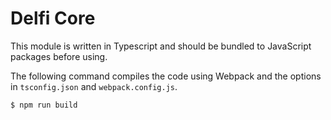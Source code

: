 # Delfi Core

This module is written in Typescript and should be bundled to JavaScript packages before using.

The following command compiles the code using Webpack and the options in `tsconfig.json` and `webpack.config.js`.

```
$ npm run build
```
